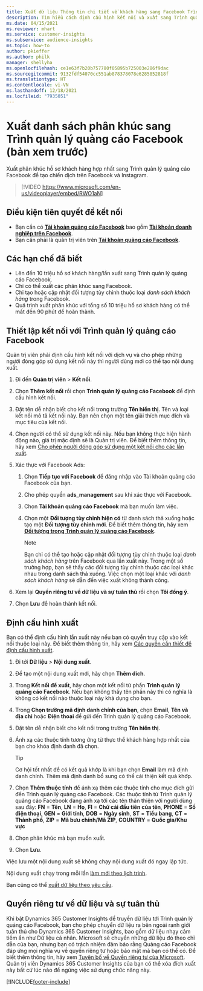 ```yaml
---
title: Xuất dữ liệu Thông tin chi tiết về khách hàng sang Facebook Trình quản lý quảng cáo (chứa video)
description: Tìm hiểu cách định cấu hình kết nối và xuất sang Trình quản lý quảng cáo Facebook.
ms.date: 04/15/2021
ms.reviewer: mhart
ms.service: customer-insights
ms.subservice: audience-insights
ms.topic: how-to
author: pkieffer
ms.author: philk
manager: shellyha
ms.openlocfilehash: ce1e63f7b20b757780f05895b725003e286f9dac
ms.sourcegitcommit: 9132fdf54070cc551ab878378078e6285852818f
ms.translationtype: HT
ms.contentlocale: vi-VN
ms.lasthandoff: 12/18/2021
ms.locfileid: "7935051"
---
```

# <a name="export-segments-list-to-facebook-ads-manager-preview"></a>Xuất danh sách phân khúc sang Trình quản lý quảng cáo Facebook (bản xem trước)

Xuất phân khúc hồ sơ khách hàng hợp nhất sang Trình quản lý quảng cáo Facebook để tạo chiến dịch trên Facebook và Instagram.

> [!VIDEO https://www.microsoft.com/en-us/videoplayer/embed/RWO1aN]

## <a name="prerequisites-for-connection"></a>Điều kiện tiên quyết để kết nối

- Bạn cần có [**Tài khoản quảng cáo Facebook**](https://www.facebook.com/business/learn/lessons/step-by-step-ads-manager-account) bao gồm [**Tài khoản doanh nghiệp trên Facebook**](https://business.facebook.com/).
- Bạn cần phải là quản trị viên trên [**Tài khoản quảng cáo Facebook**](https://www.facebook.com/business/learn/lessons/step-by-step-ads-manager-account).

## <a name="known-limitations"></a>Các hạn chế đã biết

- Lên đến 10 triệu hồ sơ khách hàng/lần xuất sang Trình quản lý quảng cáo Facebook.
- Chỉ có thể xuất các phân khúc sang Facebook.
- Chỉ tạo hoặc cập nhật đối tượng tùy chỉnh thuộc loại *danh sách khách hàng* trong Facebook.
- Quá trình xuất phân khúc với tổng số 10 triệu hồ sơ khách hàng có thể mất đến 90 phút để hoàn thành.

## <a name="set-up-connection-to-facebook-ads-manager"></a>Thiết lập kết nối với Trình quản lý quảng cáo Facebook

Quản trị viên phải định cấu hình kết nối với dịch vụ và cho phép những người đóng góp sử dụng kết nối này thì người dùng mới có thể tạo nội dung xuất.

1. Đi đến **Quản trị viên** > **Kết nối**.

1. Chọn **Thêm kết nối** rồi chọn **Trình quản lý quảng cáo Facebook** để định cấu hình kết nối.

1. Đặt tên dễ nhận biết cho kết nối trong trường **Tên hiển thị**. Tên và loại kết nối mô tả kết nối này. Bạn nên chọn một tên giải thích mục đích và mục tiêu của kết nối.

1. Chọn người có thể sử dụng kết nối này. Nếu bạn không thực hiện hành động nào, giá trị mặc định sẽ là Quản trị viên. Để biết thêm thông tin, hãy xem [Cho phép người đóng góp sử dụng một kết nối cho các lần xuất](connections.md#allow-contributors-to-use-a-connection-for-exports).

1. Xác thực với Facebook Ads: 

   1. Chọn **Tiếp tục với Facebook** để đăng nhập vào Tài khoản quảng cáo Facebook của bạn.

   1. Cho phép quyền **ads_management** sau khi xác thực với Facebook.

   1. Chọn **Tài khoản quảng cáo Facebook** mà bạn muốn làm việc.

   1. Chọn một **Đối tượng tùy chỉnh hiện có** từ danh sách thả xuống hoặc tạo một **Đối tượng tùy chỉnh mới**. Để biết thêm thông tin, hãy xem [**Đối tượng trong Trình quản lý quảng cáo Facebook**](https://www.facebook.com/business/help/744354708981227?id=2469097953376494).
      > [!NOTE]
      > Bạn chỉ có thể tạo hoặc cập nhật đối tượng tùy chỉnh thuộc loại *danh sách khách hàng* trên Facebook qua lần xuất này. Trong một số trường hợp, bạn sẽ thấy các đối tượng tùy chỉnh thuộc các loại khác nhau trong danh sách thả xuống. Việc chọn một loại khác với *danh sách khách hàng* sẽ dẫn đến việc xuất không thành công. 

1. Xem lại **Quyền riêng tư về dữ liệu và sự tuân thủ** rồi chọn **Tôi đồng ý**.

1. Chọn **Lưu** để hoàn thành kết nối.

## <a name="configure-an-export"></a>Định cấu hình xuất

Bạn có thể định cấu hình lần xuất này nếu bạn có quyền truy cập vào kết nối thuộc loại này. Để biết thêm thông tin, hãy xem [Các quyền cần thiết để định cấu hình xuất](export-destinations.md#set-up-a-new-export).

1. Đi tới **Dữ liệu** > **Nội dung xuất**.

1. Để tạo một nội dung xuất mới, hãy chọn **Thêm đích**. 

1. Trong **Kết nối để xuất**, hãy chọn một kết nối từ phần **Trình quản lý quảng cáo Facebook**. Nếu bạn không thấy tên phần này thì có nghĩa là không có kết nối nào thuộc loại này khả dụng cho bạn.

1. Trong **Chọn trường mã định danh chính của bạn**, chọn **Email**, **Tên và địa chỉ** hoặc **Điện thoại** để gửi đến Trình quản lý quảng cáo Facebook. 

1. Đặt tên dễ nhận biết cho kết nối trong trường **Tên hiển thị**.

1. Ánh xạ các thuộc tính tương ứng từ thực thể khách hàng hợp nhất của bạn cho khóa định danh đã chọn.
   > [!TIP]
   > Cơ hội tốt nhất để có kết quả khớp là khi bạn chọn **Email** làm mã định danh chính. Thêm mã định danh bổ sung có thể cải thiện kết quả khớp.

1. Chọn **Thêm thuộc tính** để ánh xạ thêm các thuộc tính cho mục đích gửi đến Trình quản lý quảng cáo Facebook. Các thuộc tính từ Trình quản lý quảng cáo Facebook đang ánh xạ tới các tên thân thiện với người dùng sau đây: **FN** = **Tên**, **LN** = **Họ**, **FI** = **Chữ cái đầu tiên của tên**, **PHONE** = **Số điện thoại**, **GEN** = **Giới tính**, **DOB** = **Ngày sinh**, **ST** = **Tiểu bang**, **CT** = **Thành phố**, **ZIP** = **Mã bưu chính/Mã ZIP**, **COUNTRY** = **Quốc gia/Khu vực**

1. Chọn phân khúc mà bạn muốn xuất.

1. Chọn **Lưu**.

Việc lưu một nội dung xuất sẽ không chạy nội dung xuất đó ngay lập tức.

Nội dung xuất chạy trong mỗi lần [làm mới theo lịch trình](system.md#schedule-tab). 

Bạn cũng có thể [xuất dữ liệu theo yêu cầu](export-destinations.md#run-exports-on-demand). 

## <a name="data-privacy-and-compliance"></a>Quyền riêng tư về dữ liệu và sự tuân thủ

Khi bật Dynamics 365 Customer Insights để truyền dữ liệu tới Trình quản lý quảng cáo Facebook, bạn cho phép chuyển dữ liệu ra bên ngoài ranh giới tuân thủ cho Dynamics 365 Customer Insights, bao gồm dữ liệu nhạy cảm tiềm ẩn như Dữ liệu cá nhân. Microsoft sẽ chuyển những dữ liệu đó theo chỉ dẫn của bạn, nhưng bạn có trách nhiệm đảm bảo rằng Quảng cáo Facebook đáp ứng mọi nghĩa vụ về quyền riêng tư hoặc bảo mật mà bạn có thể có. Để biết thêm thông tin, hãy xem [Tuyên bố về Quyền riêng tư của Microsoft](https://go.microsoft.com/fwlink/?linkid=396732).
Quản trị viên Dynamics 365 Customer Insights của bạn có thể xóa đích xuất này bất cứ lúc nào để ngừng việc sử dụng chức năng này.


[!INCLUDE[footer-include](../includes/footer-banner.md)]
